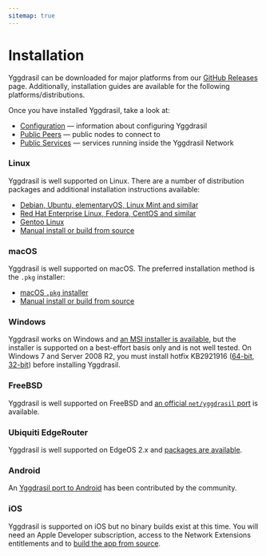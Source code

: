 ```yaml
---
sitemap: true
---
```


# Installation

Yggdrasil can be downloaded for major platforms from our [GitHub Releases](https://github.com/yggdrasil-network/yggdrasil-go/releases) page. Additionally, installation guides are available for the following platforms/distributions.

Once you have installed Yggdrasil, take a look at:

- [Configuration](configuration.md) — information about configuring Yggdrasil 
- [Public Peers](https://github.com/yggdrasil-network/public-peers) — public nodes to connect to
- [Public Services](services.md) — services running inside the Yggdrasil Network

### Linux

Yggdrasil is well supported on Linux. There are a number of distribution packages and additional installation instructions available:

- [Debian, Ubuntu, elementaryOS, Linux Mint and similar](installation-linux-deb.md)
- [Red Hat Enterprise Linux, Fedora, CentOS and similar](installation-linux-rpm.md)
- [Gentoo Linux](installation-linux-gentoo.md)
- [Manual install or build from source](installation-linux-other.md)

### macOS

Yggdrasil is well supported on macOS. The preferred installation method is the `.pkg` installer:

- [macOS `.pkg` installer](installation-macos-pkg.md)
- [Manual install or build from source](installation-macos-other.md)

### Windows

Yggdrasil works on Windows and [an MSI installer is available](installation-windows.md), but the installer is supported on a best-effort basis only and is not well tested. On Windows 7 and Server 2008 R2, you must install hotfix KB2921916 ([64-bit](https://download.wireguard.com/windows-toolchain/distfiles/Windows6.1-KB2921916-x64.msu), [32-bit](https://download.wireguard.com/windows-toolchain/distfiles/Windows6.1-KB2921916-x86.msu)) before installing Yggdrasil.

### FreeBSD

Yggdrasil is well supported on FreeBSD and [an official `net/yggdrasil` port](https://www.freshports.org/net/yggdrasil/) is available.

### Ubiquiti EdgeRouter

Yggdrasil is well supported on EdgeOS 2.x and [packages are available](installation-linux-edgeos.md).

### Android

An [Yggdrasil port to Android](https://github.com/yggdrasil-network/yggdrasil-android/releases) has been contributed by the community.

### iOS

Yggdrasil is supported on iOS but no binary builds exist at this time. You will need an Apple Developer subscription, access to the Network Extensions entitlements and to [build the app from source](https://github.com/yggdrasil-network/yggdrasil-ios).
